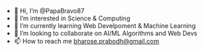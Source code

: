 - 👋 Hi, I’m @PapaBravo87
- 👀 I’m interested in Science & Computing 
- 🌱 I’m currently learning Web Develpoment & Machine Learning
- 💞️ I’m looking to collaborate on AI/ML Algorithms and Web Devs
- 📫 How to reach me bharose.prabodh@gmail.com

<!---
PapaBravo87/PapaBravo87 is a ✨ special ✨ repository because its `README.md` (this file) appears on your GitHub profile.
You can click the Preview link to take a look at your changes.
--->
